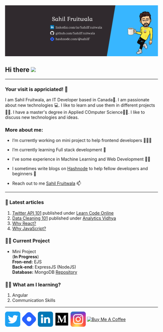 ![Banner](./assets/cover.png)

<!-- welcome message -->
<h2>Hi there <img src="https://media.giphy.com/media/hvRJCLFzcasrR4ia7z/giphy.gif" width="25px"></h2>

---

<!-- Personal Details -->
<h3>Your visit is appriciated! 🙌</h3>
<p>I am Sahil Fruitwala, an IT Developer based in Canada🍁. I am passionate about new technologies 💻. I like to learn and use them in different projects🧑‍💻. I have a master's degree in Applied COmputer Science👨‍🎓. I like to discuss new technologies and ideas.</p>

<!-- More About Me -->
<h3> More about me:</h3>
<ul>
 <li><p>I’m currently working on mini project to help frontend developers 👨🏽‍💻</p></li>
 <li><p>I’m currently learning Full stack development 🌱</p></li>
 <li><p>I’ve some experience in Machine Learning and Web Development 👨‍🔬</p></li>
 <li><p>I sometimes write blogs on <a href="https://hashnode.com/@sahilF" target="blank">Hashnode</a> to help fellow developers and beginners 📝</p></li>
 <li><p>Reach out to me <a href="linktr.ee/SahilFruitwala" target="blank">Sahil Fruitwala</a> 📫</p></li>
</ul>

---

<!-- blog starts --> 
### 📝 Latest articles
1. [Twitter API 101](https://blog.learncodeonline.in/twitter-api-101) published under [Learn Code Online](https://web.learncodeonline.in/)
2. [Data Cleaning 101](https://medium.com/analytics-vidhya/data-cleaning-101-b3d29223f256) published under [Analytics Vidhya](https://medium.com/analytics-vidhya)
3. [Why React?](https://sahilfruitwala.medium.com/why-react-b28d9c4d7c36)
4. [Why JavaScript?](https://sahilfruitwala.medium.com/why-javascript-e438ae40fbd9)


<!-- Recent Project -->
### 👨‍🏫 Current Project  
* Mini Project  
(**In Progress**)  
**Fron-end:** EJS  
**Back-end:** ExpressJS (NodeJS)  
**Database:** MongoDB 
[Repository](https://github.com/SahilFruitwala/mini-projects.git)

<!-- WHat I am learning? -->
### 👨‍💻 What am I learning?  
1. Angular
2. Communication Skills

---
<p align="left">

<a href="https://twitter.com/Sahil_Fruitwala" target="blank"><img align="center" src="./assets/twitter.svg" alt="Twitter" height="50" width="50" /></a>
<a href="https://hashnode.com/@sahilF" target="blank"><img align="center" src="./assets/hashnode.svg" alt="Hashnode" height="50" width="50" /></a>
<a href="https://www.linkedin.com/in/SahilFruitwala" target="blank"><img align="center" src="./assets/linkedin.svg" alt="LinkedIn" height="50" width="50" /></a>
<a href="https://dev.to/sahil_" target="blank"><img align="center" src="./assets/medium.svg" alt="Medium" height="50" width="50" /></a>
<a href="https://www.instagram.com/sahil_fruitwala/" target="blank"><img align="center" src="./assets/instagram.svg" alt="Instagram" height="50" width="50" /></a>
<a href="https://www.buymeacoffee.com/sahilfruitwala" target="_blank"><img src="https://cdn.buymeacoffee.com/buttons/default-orange.png" alt="Buy Me A Coffee" height="50" width="174" align="center"></a>
</p>
